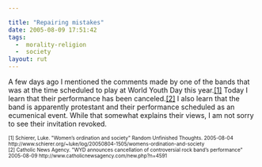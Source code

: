 ```yaml
---

title: "Repairing mistakes"
date: 2005-08-09 17:51:42
tags:
  -  morality-religion
  -  society
layout: rut
---
```


<p>A few days ago I mentioned the comments made by one of the bands that was at the time scheduled to play at World Youth Day this year.<a href="http://www.schierer.org/~luke/log/20050804-1505/womens-ordination-and-society">[1]</a> Today I learn that their performance has been canceled.<a href="http://www.catholicnewsagency.com/new.php?n=4591">[2]</a> I also learn that the band is apparently protestant and their performance scheduled as an ecumenical event.  While that somewhat explains their views, I am not sorry to see their invitation revoked.</p>  <font size="-2"> [1] Schierer, Luke.  "Women’s ordination and society" Random Unfinished Thoughts.  2005-08-04 http://www.schierer.org/~luke/log/20050804-1505/womens-ordination-and-society <br  /> [2] Catholic News Agency.  "WYD announces cancellation of controversial rock band’s performance" 2005-08-09 http://www.catholicnewsagency.com/new.php?n=4591 </font>

